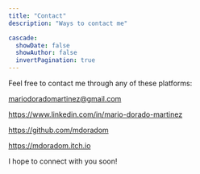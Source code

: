 ```yaml
---
title: "Contact"
description: "Ways to contact me"

cascade:
  showDate: false
  showAuthor: false
  invertPagination: true
---
```


Feel free to contact me through any of these platforms:

mariodoradomartinez@gmail.com

https://www.linkedin.com/in/mario-dorado-martinez

https://github.com/mdoradom

https://mdoradom.itch.io

I hope to connect with you soon!